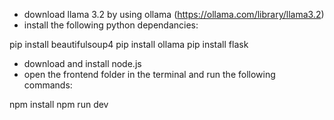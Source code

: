 - download llama 3.2 by using ollama (https://ollama.com/library/llama3.2) 
- install the following python dependancies:

pip install beautifulsoup4
pip install ollama
pip install flask

- download and install node.js
- open the frontend folder in the terminal and run the following commands:

npm install 
npm run dev

